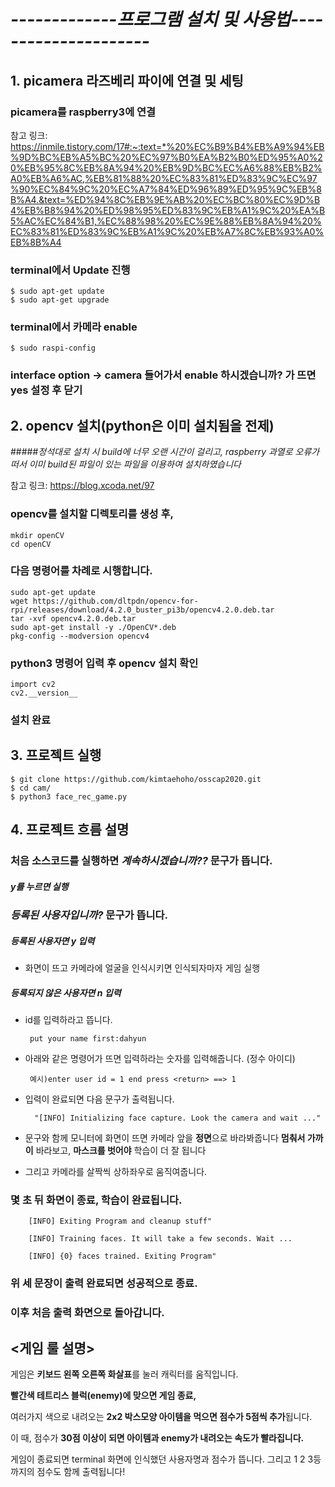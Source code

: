 # ***-------------프로그램 설치 및 사용법---------------------***

## **1. picamera 라즈베리 파이에 연결 및 세팅**

### picamera를 raspberry3에 연결

참고 링크: https://inmile.tistory.com/17#:~:text=*%20%EC%B9%B4%EB%A9%94%EB%9D%BC%EB%A5%BC%20%EC%97%B0%EA%B2%B0%ED%95%A0%20%EB%95%8C%EB%8A%94%20%EB%9D%BC%EC%A6%88%EB%B2%A0%EB%A6%AC,%EB%81%88%20%EC%83%81%ED%83%9C%EC%97%90%EC%84%9C%20%EC%A7%84%ED%96%89%ED%95%9C%EB%8B%A4.&text=%ED%94%8C%EB%9E%AB%20%EC%BC%80%EC%9D%B4%EB%B8%94%20%ED%98%95%ED%83%9C%EB%A1%9C%20%EA%B5%AC%EC%84%B1,%EC%88%98%20%EC%9E%88%EB%8A%94%20%EC%83%81%ED%83%9C%EB%A1%9C%20%EB%A7%8C%EB%93%A0%EB%8B%A4

### terminal에서 Update 진행

    $ sudo apt-get update
    $ sudo apt-get upgrade

### terminal에서 카메라 enable

    $ sudo raspi-config

### interface option -> camera 들어가서 enable 하시겠습니까? 가 뜨면 yes 설정 후 닫기

## **2. opencv 설치(python은 이미 설치됨을 전제)**

#####*정석대로 설치 시 build에 너무 오랜 시간이 걸리고, raspberry 과열로 오류가 떠서 이미 build된 파일이 있는 파일을 이용하여 설치하였습니다*

참고 링크:
https://blog.xcoda.net/97

### opencv를 설치할 디렉토리를 생성 후,

    mkdir openCV
    cd openCV

### 다음 명령어를 차례로 시행합니다.

    sudo apt-get update
    wget https://github.com/dltpdn/opencv-for-rpi/releases/download/4.2.0_buster_pi3b/opencv4.2.0.deb.tar
    tar -xvf opencv4.2.0.deb.tar
    sudo apt-get install -y ./OpenCV*.deb
    pkg-config --modversion opencv4

### python3 명령어 입력 후 opencv 설치 확인

    import cv2
    cv2.__version__

### 설치 완료

## **3. 프로젝트 실행**

    $ git clone https://github.com/kimtaehoho/osscap2020.git
    $ cd cam/
    $ python3 face_rec_game.py

## **4. 프로젝트 흐름 설명**

### 처음 소스코드를 실행하면 *계속하시겠습니까??* 문구가 뜹니다.

##### y를 누르면 실행

### *등록된 사용자입니까?* 문구가 뜹니다.

##### 등록된 사용자면 y 입력

 - 화면이 뜨고 카메라에 얼굴을 인식시키면 인식되자마자 게임 실행

#####  등록되지 않은 사용자면 n 입력

-  id를 입력하라고 뜹니다.

        put your name first:dahyun
        
-  아래와 같은 명령어가 뜨면 입력하라는 숫자를 입력해줍니다. (정수 아이디)

        예시)enter user id = 1 end press <return> ==> 1
        
- 입력이 완료되면 다음 문구가 출력됩니다.

        "[INFO] Initializing face capture. Look the camera and wait ..."

- 문구와 함께 모니터에 화면이 뜨면 카메라 앞을 **정면**으로 바라봐줍니다 **멈춰서 가까이** 바라보고, **마스크를 벗어야** 학습이 더 잘 됩니다 

- 그리고 카메라를 살짝씩 상하좌우로 움직여줍니다. 

### 몇 초 뒤 화면이 종료, 학습이 완료됩니다.
  
        [INFO] Exiting Program and cleanup stuff"

        [INFO] Training faces. It will take a few seconds. Wait ...

        [INFO] {0} faces trained. Exiting Program"

### 위 세 문장이 출력 완료되면 성공적으로 종료.

### 이후 처음 출력 화면으로 돌아갑니다.

## <게임 룰 설명>

게임은 **키보드 왼쪽 오른쪽 화살표**를 눌러 캐릭터를 움직입니다.

**빨간색 테트리스 블럭(enemy)에 맞으면 게임 종료,**

여러가지 색으로 내려오는 **2x2 박스모양 아이템을 먹으면 점수가 5점씩 추가**됩니다.

이 때, 점수가 **30점 이상이 되면 아이템과 enemy가 내려오는 속도가 빨라집니다.**

게임이 종료되면 terminal 화면에 인식했던 사용자명과 점수가 뜹니다. 그리고 1 2 3등까지의 점수도 함께 출력됩니다!
